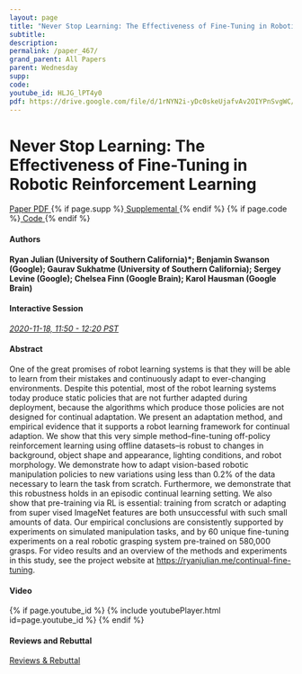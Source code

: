 ```yaml
---
layout: page
title: "Never Stop Learning: The Effectiveness of Fine-Tuning in Robotic Reinforcement Learning"
subtitle: 
description:
permalink: /paper_467/
grand_parent: All Papers
parent: Wednesday
supp: 
code: 
youtube_id: HLJG_lPT4y0
pdf: https://drive.google.com/file/d/1rNYN2i-yDc0skeUjafvAv2OIYPnSvgWC/view
---
```


# Never Stop Learning: The Effectiveness of Fine-Tuning in Robotic Reinforcement Learning

<a href="https://drive.google.com/file/d/1rNYN2i-yDc0skeUjafvAv2OIYPnSvgWC/view" target="_blank" rel="noopener noreferrer" class="btn btn-blue"><i class="fa fa-file-text-o" aria-hidden="true"></i> Paper PDF </a> {% if page.supp %}<a href="" target="_blank" rel="noopener noreferrer" class="btn btn-green"><i class="fa fa-file-text-o" aria-hidden="true"></i> Supplemental </a>{% endif %} {% if page.code %}<a href="" target="_blank" rel="noopener noreferrer" class="btn"><i class="fa fa-github" aria-hidden="true"></i> Code </a>{% endif %} 

#### Authors
**Ryan Julian (University of Southern California)*; Benjamin Swanson (Google); Gaurav Sukhatme (University of Southern California); Sergey Levine (Google); Chelsea Finn (Google Brain); Karol Hausman (Google Brain)**

#### Interactive Session
<a href="https://pheedloop.com/corl2020/virtual/?page=sessions&section=SES9UMIWLGRPWPIO0" target="_blank" rel="noopener noreferrer"><em>2020-11-18, 11:50 - 12:20 PST </em></a>

#### Abstract
One of the great promises of robot learning systems is that they will be able to learn from their mistakes and continuously adapt to ever-changing environments. Despite this potential, most of the robot learning systems today produce static policies that are not further adapted during deployment, because the algorithms which produce those policies are not designed for continual adaptation. We present an adaptation method, and empirical evidence that it supports a robot learning framework for continual adaption. We show that this very simple method–fine-tuning off-policy reinforcement learning using offline datasets–is robust to changes in background, object shape and appearance, lighting conditions, and robot morphology. We demonstrate how to adapt vision-based robotic manipulation policies to new variations using less than 0.2% of the data necessary to learn the task from scratch. Furthermore, we demonstrate that this robustness holds in an episodic continual learning setting. We also show that pre-training via RL is essential: training from scratch or adapting from super vised ImageNet features are both unsuccessful with such small amounts of data. Our empirical conclusions are consistently supported by experiments on simulated manipulation tasks, and by 60 unique fine-tuning experiments on a real robotic grasping system pre-trained on 580,000 grasps. For video results and an overview of the methods and experiments in this study, see the project website at <a href="https://ryanjulian.me/continual-fine-tuning" target="_blank">https://ryanjulian.me/continual-fine-tuning</a>.

#### Video
{% if page.youtube_id %}
{% include youtubePlayer.html id=page.youtube_id %}
{% endif %}

#### Reviews and Rebuttal
<a href="https://drive.google.com/file/d/1HtVmqp_Dr0SIrxc_IRjn4I79lf8_uQv8/view" target="_blank" rel="noopener noreferrer" class="btn btn-purple"><i class="fa fa-pencil-square-o" aria-hidden="true"></i> Reviews & Rebuttal </a>

